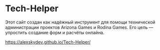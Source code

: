 # Tech-Helper
Этот сайт создан как надёжный инструмент для помощи технической администрации проектов Arizona Games и Rodina Games. 
Его цель — упростить создание форм и расчёты онлайна.

https://alexskydev.github.io/Tech-Helper/
